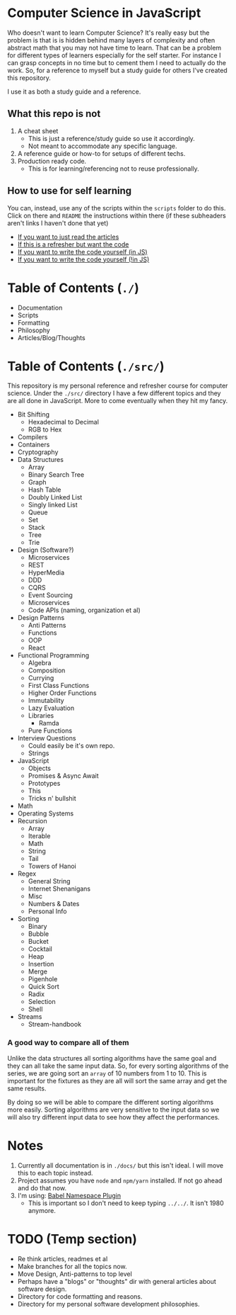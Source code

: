 # Computer Science in JavaScript
Who doesn't want to learn Computer Science? It's really easy but the problem is that is is hidden behind many layers of complexity and often abstract math that you may not have time to learn. That can be a problem for different types of learners especially for the self starter. For instance I can grasp concepts in no time but to cement them I need to actually do the work. So, for a reference to myself but a study guide for others I've created this repository.

I use it as both a study guide and a reference.

## What this repo is not
1. A cheat sheet
    * This is just a reference/study guide so use it accordingly.
    * Not meant to accommodate any specific language.
1. A reference guide or how-to for setups of different techs.
1. Production ready code.
    * This is for learning/referencing not to reuse professionally.

## How to use for self learning
You can, instead, use any of the scripts within the `scripts` folder to do this. Click on there and `README` the instructions within there (if these subheaders aren't links I haven't done that yet)

* [If you want to just read the articles](https://github.com/mrpotatoes/computer-science-in-javascript/tree/master/scripts#if-you-want-to-just-read-the-articles)
* [If this is a refresher but want the code](https://github.com/mrpotatoes/computer-science-in-javascript/tree/master/scripts#if-this-is-a-refresher-but-want-the-code)
* [If you want to write the code yourself (in JS)](https://github.com/mrpotatoes/computer-science-in-javascript/tree/master/scripts#if-you-want-to-write-the-code-yourself-in-js)
* [If you want to write the code yourself (!in JS)](https://github.com/mrpotatoes/computer-science-in-javascript/tree/master/scripts#if-you-want-to-write-the-code-yourself-in-js-1)

# Table of Contents (`./`)
- Documentation
- Scripts
- Formatting
- Philosophy
- Articles/Blog/Thoughts

# Table of Contents (`./src/`)
This repository is my personal reference and refresher course for computer science. Under the `./src/` directory I have a few different topics and they are all done in JavaScript. More to come eventually when they hit my fancy.

- Bit Shifting
  - Hexadecimal to Decimal
  - RGB to Hex
- Compilers
- Containers
- Cryptography
- Data Structures
  - Array
  - Binary Search Tree
  - Graph
  - Hash Table
  - Doubly Linked List
  - Singly linked List
  - Queue
  - Set
  - Stack
  - Tree
  - Trie
- Design (Software?)
  - Microservices
  - REST
  - HyperMedia
  - DDD
  - CQRS
  - Event Sourcing
  - Microservices
  - Code APIs (naming, organization et al)
- Design Patterns
  - Anti Patterns
  - Functions
  - OOP
  - React
- Functional Programming
  - Algebra
  - Composition
  - Currying
  - First Class Functions
  - Higher Order Functions
  - Immutability
  - Lazy Evaluation
  - Libraries
    - Ramda
  - Pure Functions
- Interview Questions
  - Could easily be it's own repo.
  - Strings
- JavaScript
  - Objects
  - Promises & Async Await
  - Prototypes
  - This
  - Tricks n' bullshit
- Math
- Operating Systems
- Recursion
  - Array
  - Iterable
  - Math
  - String
  - Tail
  - Towers of Hanoi
- Regex
  - General String
  - Internet Shenanigans
  - Misc
  - Numbers & Dates
  - Personal Info
- Sorting
  - Binary
  - Bubble
  - Bucket
  - Cocktail
  - Heap
  - Insertion
  - Merge
  - Pigenhole
  - Quick Sort
  - Radix
  - Selection
  - Shell
- Streams
  - Stream-handbook

### A good way to compare all of them

Unlike the data structures all sorting algorithms have the same goal and they can all take the same input data. So, for every sorting algorithms of the series, we are going sort an `array` of 10 numbers from 1 to 10. This is important for the fixtures as they are all will sort the same array and get the same results.

By doing so we will be able to compare the different sorting algorithms more easily. Sorting algorithms are very sensitive to the input data so we will also try different input data to see how they affect the performances.

# Notes
1. Currently all documentation is in `./docs/` but this isn't ideal. I will move this to each topic instead.
1. Project assumes you have `node` and `npm/yarn` installed. If not go ahead and do that now.
1. I'm using: [Babel Namespace Plugin](https://github.com/yudhasetiawan/babel-plugin-namespace)
    * This is important so I don't need to keep typing `../../`. It isn't 1980 anymore.

# TODO (Temp section)
* Re think articles, readmes et al
* Make branches for all the topics now.
* Move Design, Anti-patterns to top level
* Perhaps have a "blogs" or "thoughts" dir with general articles about software design.
* Directory for code formatting and reasons.
* Directory for my personal software development philosophies.
